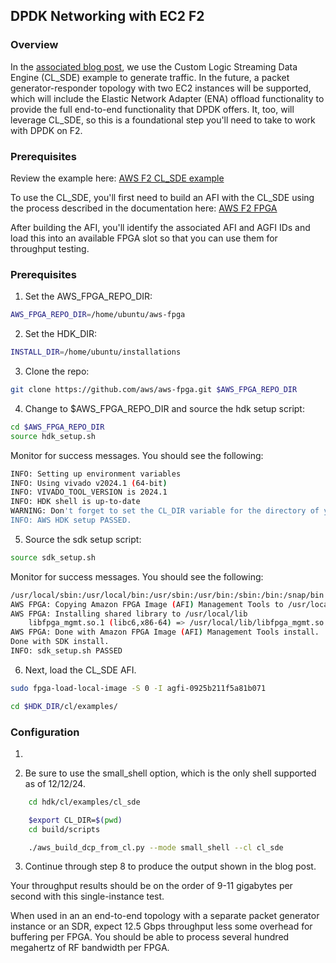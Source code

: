 ## DPDK Networking with EC2 F2

### Overview

In the [associated blog post](https://aws.amazon.com/blogs/publicsector/agile-satellite-communication-ground-systems-with-amazon-ec2-f2-fpga-solutions/), we use the Custom Logic Streaming Data Engine (CL_SDE) example to generate traffic. In the future, a packet generator-responder topology with two EC2 instances will be supported, which will include the Elastic Network Adapter (ENA) offload functionality to provide the full end-to-end functionality that DPDK offers. It, too, will leverage CL_SDE, so this is a foundational step you'll need to take to work with DPDK on F2.

### Prerequisites
Review the example here: [AWS F2 CL_SDE example](https://github.com/aws/aws-fpga/blob/f2/hdk/cl/examples/cl_sde/README.md)

To use the CL_SDE, you'll first need to build an AFI with the CL_SDE using the process described in the documentation here: [AWS F2 FPGA](https://github.com/aws/aws-fpga/blob/f2/hdk/README.md)

After building the AFI, you'll identify the associated AFI and AGFI IDs and load this into an available FPGA slot so that you can use them for throughput testing.

### Prerequisites
1. Set the AWS_FPGA_REPO_DIR:

```bash
AWS_FPGA_REPO_DIR=/home/ubuntu/aws-fpga
```
2. Set the HDK_DIR:

```bash
INSTALL_DIR=/home/ubuntu/installations
```

3. Clone the repo:

```bash
git clone https://github.com/aws/aws-fpga.git $AWS_FPGA_REPO_DIR
```

4. Change to $AWS_FPGA_REPO_DIR and source the hdk setup script:

```bash
cd $AWS_FPGA_REPO_DIR
source hdk_setup.sh
```
Monitor for success messages. You should see the following:

```bash
INFO: Setting up environment variables
INFO: Using vivado v2024.1 (64-bit)
INFO: VIVADO_TOOL_VERSION is 2024.1 
INFO: HDK shell is up-to-date
WARNING: Don't forget to set the CL_DIR variable for the directory of your Custom Logic.
INFO: AWS HDK setup PASSED.
```

5. Source the sdk setup script:

```bash
source sdk_setup.sh
```
Monitor for success messages. You should see the following:

```bash
/usr/local/sbin:/usr/local/bin:/usr/sbin:/usr/bin:/sbin:/bin:/snap/bin
AWS FPGA: Copying Amazon FPGA Image (AFI) Management Tools to /usr/local/bin
AWS FPGA: Installing shared library to /usr/local/lib
	libfpga_mgmt.so.1 (libc6,x86-64) => /usr/local/lib/libfpga_mgmt.so.1
AWS FPGA: Done with Amazon FPGA Image (AFI) Management Tools install.
Done with SDK install.
INFO: sdk_setup.sh PASSED
```

6. Next, load the CL_SDE AFI.

```bash
sudo fpga-load-local-image -S 0 -I agfi-0925b211f5a81b071
```

```bash
cd $HDK_DIR/cl/examples/
```


### Configuration
1. 
  
2. Be sure to use the small_shell option, which is the only shell supported as of 12/12/24.

```bash
    cd hdk/cl/examples/cl_sde

    $export CL_DIR=$(pwd)
    cd build/scripts

    ./aws_build_dcp_from_cl.py --mode small_shell --cl cl_sde
```

3. Continue through step 8 to produce the output shown in the blog post.

Your throughput results should be on the order of 9-11 gigabytes per second with this single-instance test.

When used in an an end-to-end topology with a separate packet generator instance or an SDR, expect 12.5 Gbps throughput less some overhead for buffering per FPGA. You should be able to process several hundred megahertz of RF bandwidth per FPGA.
